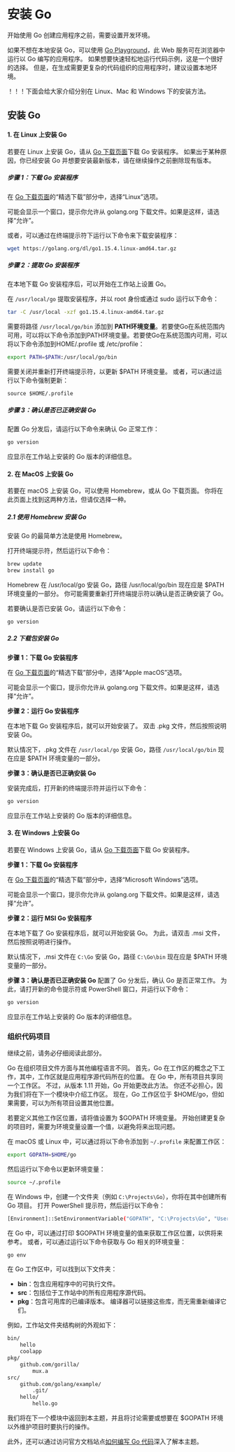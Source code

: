 # 安装 Go

开始使用 Go 创建应用程序之前，需要设置开发环境。

如果不想在本地安装 Go，可以使用 [Go Playground](https://play.golang.org/)，此 Web 服务可在浏览器中运行以 Go 编写的应用程序。 如果想要快速轻松地运行代码示例，这是一个很好的选择。 但是，在生成需要更复杂的代码组织的应用程序时，建议设置本地环境。

！！！下面会给大家介绍分别在 Linux、Mac 和 Windows 下的安装方法。

## 安装 Go

#### 1. 在 Linux 上安装 Go

若要在 Linux 上安装 Go，请从 [Go 下载页面](https://golang.org/dl/)下载 Go 安装程序。 如果出于某种原因，你已经安装 Go 并想要安装最新版本，请在继续操作之前删除现有版本。

##### **步骤 1：下载 Go 安装程序**

在 [Go 下载页面](https://golang.org/dl/)的“精选下载”部分中，选择“Linux”选项。

可能会显示一个窗口，提示你允许从 golang.org 下载文件。如果是这样，请选择“允许”。

或者，可以通过在终端提示符下运行以下命令来下载安装程序：

```bash
wget https://golang.org/dl/go1.15.4.linux-amd64.tar.gz
```

##### **步骤 2：提取 Go 安装程序** 

在本地下载 Go 安装程序后，可以开始在工作站上设置 Go。

在 `/usr/local/go` 提取安装程序，并以 root 身份或通过 sudo 运行以下命令：

```bash
tar -C /usr/local -xzf go1.15.4.linux-amd64.tar.gz
```

需要将路径 `/usr/local/go/bin` 添加到 **PATH环境变量**。若要使Go在系统范围内可用，可以将以下命令添加到PATH环境变量。若要使Go在系统范围内可用，可以将以下命令添加到HOME/.profile 或 /etc/profile：

```bash
export PATH=$PATH:/usr/local/go/bin
```

需要关闭并重新打开终端提示符，以更新 $PATH 环境变量。 或者，可以通过运行以下命令强制更新：

```
source $HOME/.profile
```

##### **步骤 3：确认是否已正确安装 Go** 

配置 Go 分发后，请运行以下命令来确认 Go 正常工作：

```bash
go version
```

应显示在工作站上安装的 Go 版本的详细信息。


#### 2. 在 MacOS 上安装 Go

若要在 macOS 上安装 Go，可以使用 Homebrew，或从 Go 下载页面。 你将在此页面上找到这两种方法，但请仅选择一种。

##### 2.1 使用 Homebrew 安装 Go

安装 Go 的最简单方法是使用 Homebrew。

打开终端提示符，然后运行以下命令：

```bash
brew update
brew install go
```

Homebrew 在 /usr/local/go 安装 Go，路径 /usr/local/go/bin 现在应是 $PATH 环境变量的一部分。 你可能需要重新打开终端提示符以确认是否正确安装了 Go。

若要确认是否已安装 Go，请运行以下命令：

```bash
go version
```

##### 2.2 **下载包安装 Go**

**步骤 1：下载 Go 安装程序**

在 [Go 下载页面](https://golang.org/dl/)的“精选下载”部分中，选择“Apple macOS”选项。

可能会显示一个窗口，提示你允许从 golang.org 下载文件。如果是这样，请选择“允许”。

**步骤 2：运行 Go 安装程序**

在本地下载 Go 安装程序后，就可以开始安装了。 双击 .pkg 文件，然后按照说明安装 Go。

默认情况下，.pkg 文件在 `/usr/local/go` 安装 Go，路径 `/usr/local/go/bin` 现在应是 $PATH 环境变量的一部分。

**步骤 3：确认是否已正确安装 Go**

安装完成后，打开新的终端提示符并运行以下命令：

```bash
go version
```

应显示在工作站上安装的 Go 版本的详细信息。

#### 3. 在 Windows 上安装 Go

若要在 Windows 上安装 Go，请从 [Go 下载页面](https://golang.org/dl/)下载 Go 安装程序。

**步骤 1：下载 Go 安装程序**

在 [Go 下载页面](https://golang.org/dl/)的“精选下载”部分中，选择“Microsoft Windows”选项。

可能会显示一个窗口，提示你允许从 golang.org 下载文件。如果是这样，请选择“允许”。

**步骤 2：运行 MSI Go 安装程序**

在本地下载了 Go 安装程序后，就可以开始安装 Go。 为此，请双击 .msi 文件，然后按照说明进行操作。

默认情况下，.msi 文件在 `C:\Go` 安装 Go，路径 `C:\Go\bin` 现在应是 $PATH 环境变量的一部分。

**步骤 3：确认是否已正确安装 Go** 配置了 Go 分发后，确认 Go 是否正常工作。 为此，请打开新的命令提示符或 PowerShell 窗口，并运行以下命令：

```bash
go version
```

应显示在工作站上安装的 Go 版本的详细信息。




### 组织代码项目

继续之前，请务必仔细阅读此部分。

Go 在组织项目文件方面与其他编程语言不同。 首先，Go 在工作区的概念之下工作，其中，工作区就是应用程序源代码所在的位置。 在 Go 中，所有项目共享同一个工作区。 不过，从版本 1.11 开始，Go 开始更改此方法。 你还不必担心，因为我们将在下一个模块中介绍工作区。 现在，Go 工作区位于 $HOME/go，但如果需要，可以为所有项目设置其他位置。

若要定义其他工作区位置，请将值设置为 $GOPATH 环境变量。 开始创建更复杂的项目时，需要为环境变量设置一个值，以避免将来出现问题。

在 macOS 或 Linux 中，可以通过将以下命令添加到 `~/.profile` 来配置工作区：

```bash
export GOPATH=$HOME/go
```

然后运行以下命令以更新环境变量：

```bash
source ~/.profile
```

在 Windows 中，创建一个文件夹（例如 `C:\Projects\Go`），你将在其中创建所有 Go 项目。 打开 PowerShell 提示符，然后运行以下命令：

```bash
[Environment]::SetEnvironmentVariable("GOPATH", "C:\Projects\Go", "User")
```

在 Go 中，可以通过打印 $GOPATH 环境变量的值来获取工作区位置，以供将来参考。 或者，可以通过运行以下命令获取与 Go 相关的环境变量：

```bash
go env	
```

在 Go 工作区中，可以找到以下文件夹：

- **bin**：包含应用程序中的可执行文件。
- **src**：包括位于工作站中的所有应用程序源代码。
- **pkg**：包含可用库的已编译版本。 编译器可以链接这些库，而无需重新编译它们。

例如，工作站文件夹结构树的外观如下：

```bash
bin/
    hello                          
    coolapp                        
pkg/
    github.com/gorilla/
        mux.a 
src/
    github.com/golang/example/
        .git/                      
    hello/
        hello.go
```

我们将在下一个模块中返回到本主题，并且将讨论需要或想要在 $GOPATH 环境以外维护项目时要执行的操作。

此外，还可以通过访问官方文档站点[如何编写 Go 代码](https://golang.org/doc/gopath_code.html)深入了解本主题。






